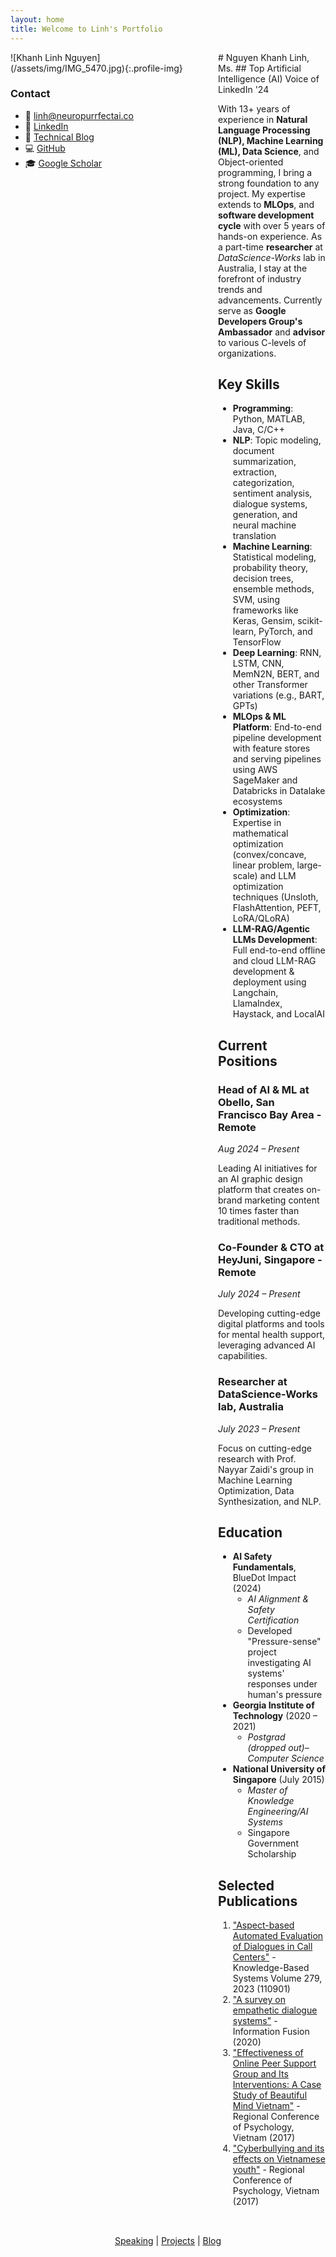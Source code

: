```yaml
---
layout: home
title: Welcome to Linh's Portfolio
---
```


<div markdown="1" style="display: flex; gap: 2rem; max-width: 1200px; margin: 0 auto;">

<div markdown="1" style="flex: 0 0 300px;">
![Khanh Linh Nguyen](/assets/img/IMG_5470.jpg){:.profile-img}

### Contact
- 📧 [linh@neuropurrfectai.co](mailto:linh@neuropurrfectai.co)
- 🔗 [LinkedIn](https://linkedin.com/in/linhnguyenkhanh)
- 📝 [Technical Blog](https://neuropurrfectai.substack.com)
- 💻 [GitHub](https://github.com/linhkid)
- 🎓 [Google Scholar](https://t.ly/71Qvo)
</div>

<div markdown="1" style="flex: 1;">
# Nguyen Khanh Linh, Ms.
## Top Artificial Intelligence (AI) Voice of LinkedIn '24

With 13+ years of experience in **Natural Language Processing (NLP), Machine Learning (ML), Data Science**, and Object-oriented programming, I bring a strong foundation to any project. My expertise extends to **MLOps**, and **software development cycle** with over 5 years of hands-on experience. As a part-time **researcher** at *DataScience-Works* lab in Australia, I stay at the forefront of industry trends and advancements. Currently serve as **Google Developers Group's Ambassador** and **advisor** to various C-levels of organizations.

## Key Skills
- **Programming**: Python, MATLAB, Java, C/C++
- **NLP**: Topic modeling, document summarization, extraction, categorization, sentiment analysis, dialogue systems, generation, and neural machine translation
- **Machine Learning**: Statistical modeling, probability theory, decision trees, ensemble methods, SVM, using frameworks like Keras, Gensim, scikit-learn, PyTorch, and TensorFlow
- **Deep Learning**: RNN, LSTM, CNN, MemN2N, BERT, and other Transformer variations (e.g., BART, GPTs)
- **MLOps & ML Platform**: End-to-end pipeline development with feature stores and serving pipelines using AWS SageMaker and Databricks in Datalake ecosystems
- **Optimization**: Expertise in mathematical optimization (convex/concave, linear problem, large-scale) and LLM optimization techniques (Unsloth, FlashAttention, PEFT, LoRA/QLoRA)
- **LLM-RAG/Agentic LLMs Development**: Full end-to-end offline and cloud LLM-RAG development & deployment using Langchain, LlamaIndex, Haystack, and LocalAI

## Current Positions

### Head of AI & ML at Obello, San Francisco Bay Area - Remote
*Aug 2024 – Present*

Leading AI initiatives for an AI graphic design platform that creates on-brand marketing content 10 times faster than traditional methods.

### Co-Founder & CTO at HeyJuni, Singapore - Remote
*July 2024 – Present*

Developing cutting-edge digital platforms and tools for mental health support, leveraging advanced AI capabilities.

### Researcher at DataScience-Works lab, Australia
*July 2023 – Present*

Focus on cutting-edge research with Prof. Nayyar Zaidi's group in Machine Learning Optimization, Data Synthesization, and NLP.

## Education

- **AI Safety Fundamentals**, BlueDot Impact (2024)
  - *AI Alignment & Safety Certification*
  - Developed "Pressure-sense" project investigating AI systems' responses under human's pressure
- **Georgia Institute of Technology** (2020 – 2021)
  - *Postgrad (dropped out)– Computer Science*
- **National University of Singapore** (July 2015)
  - *Master of Knowledge Engineering/AI Systems*
  - Singapore Government Scholarship

## Selected Publications
1. ["Aspect-based Automated Evaluation of Dialogues in Call Centers"](https://www.sciencedirect.com/science/article/pii/S0950705123006512) - Knowledge-Based Systems Volume 279, 2023 (110901)
2. ["A survey on empathetic dialogue systems"](https://www.sciencedirect.com/science/article/abs/pii/S1566253520303092) - Information Fusion (2020)
3. ["Effectiveness of Online Peer Support Group and Its Interventions: A Case Study of Beautiful Mind Vietnam"](assets/docs/THE_EFFECTS_OF_SOCIAL_MEDIA_ON_YOUTH_DEV.pdf) - Regional Conference of Psychology, Vietnam (2017)
4. ["Cyberbullying and its effects on Vietnamese youth"](assets/docs/THE_EFFECTS_OF_SOCIAL_MEDIA_ON_YOUTH_DEV.pdf) - Regional Conference of Psychology, Vietnam (2017)
</div>

</div>

<div style="text-align: center; margin-top: 2rem;">

[Speaking](/speaking) | [Projects](/projects) | [Blog](/blog)

</div>

<style>
.profile-img {
    width: 100%;
    max-width: 250px;
    border-radius: 50%;
    margin-bottom: 1rem;
}
</style>

[//]: # (---)

[//]: # (layout: home)

[//]: # (title: Welcome)

[//]: # (---)

[//]: # ()
[//]: # (# Nguyen Khanh Linh, Ms.)

[//]: # (## Top Artificial Intelligence &#40;AI&#41; Voice of LinkedIn '24)

[//]: # ()
[//]: # (<img width="250px" height="200px" alt="Profile" src="https://github.com/Mo-Alsehli/Mo-Alsehli/assets/98949843/92f233e8-fd56-4521-bc8e-b48fe669209a" />)

[//]: # ()
[//]: # (With 13+ years of experience in **Natural Language Processing &#40;NLP&#41;, Machine Learning &#40;ML&#41;, Data Science**, and Object-oriented programming, I bring a strong foundation to any project. My expertise extends to **MLOps**, and **software development cycle** with over 5 years of hands-on experience. As a part-time **researcher** at *DataScience-Works* lab in Australia, I stay at the forefront of industry trends and advancements. Currently serve as **Google Developers Group's Ambassador** and **advisor** to various C-levels of organizations.)

[//]: # ()
[//]: # (## Key Skills)

[//]: # (- **Programming**: Python, MATLAB, Java, C/C++)

[//]: # (- **NLP**: Topic modeling, document summarization, extraction, categorization, sentiment analysis, dialogue systems, generation, and neural machine translation)

[//]: # (- **Machine Learning**: Statistical modeling, probability theory, decision trees, ensemble methods, SVM, using frameworks like Keras, Gensim, scikit-learn, PyTorch, and TensorFlow)

[//]: # (- **Deep Learning**: RNN, LSTM, CNN, MemN2N, BERT, and other Transformer variations &#40;e.g., BART, GPTs&#41;)

[//]: # (- **MLOps & ML Platform**: End-to-end pipeline development with feature stores and serving pipelines using AWS SageMaker and Databricks in Datalake ecosystems)

[//]: # (- **Optimization**: Expertise in mathematical optimization &#40;convex/concave, linear problem, large-scale&#41; and LLM optimization techniques &#40;Unsloth, FlashAttention, PEFT, LoRA/QLoRA&#41;)

[//]: # (- **LLM-RAG/Agentic LLMs Development**: Full end-to-end offline and cloud LLM-RAG development & deployment using Langchain, LlamaIndex, Haystack, and LocalAI)

[//]: # ()
[//]: # (## Current Positions)

[//]: # ()
[//]: # (### Head of AI & ML at Obello, San Francisco Bay Area - Remote)

[//]: # (*Aug 2024 – Present*)

[//]: # (Leading AI initiatives for an AI graphic design platform that creates on-brand marketing content 10 times faster than traditional methods.)

[//]: # ()
[//]: # (### Co-Founder & CTO at HeyJuni, Singapore - Remote)

[//]: # (*July 2024 – Present*)

[//]: # (Developing cutting-edge digital platforms and tools for mental health support, leveraging advanced AI capabilities.)

[//]: # ()
[//]: # (### Lead Research Engineer at DataScience-Works lab, Australia)

[//]: # (*July 2023 – Present*)

[//]: # (Focus on cutting-edge research & implementation with Prof. Nayyar Zaidi's group in Machine Learning Optimization, Data Synthesization, and NLP.)

[//]: # ()
[//]: # (## Education)

[//]: # ()
[//]: # (- **AI Safety Fundamentals**, BlueDot Impact &#40;2024&#41;)

[//]: # (  - *AI Alignment & Safety Certification*)

[//]: # (  - Developed "Pressure-sense" project investigating AI systems' responses under pressure)

[//]: # (- **Georgia Institute of Technology** &#40;2020 – 2021&#41;)

[//]: # (  - *Postgrad &#40;dropped out&#41; – Computer Science*)

[//]: # (- **National University of Singapore** &#40;July 2015&#41;)

[//]: # (  - *Master of Knowledge Engineering/AI Systems*)

[//]: # (  - Singapore Government Scholarship)

[//]: # ()
[//]: # (## Selected Publications)

[//]: # (1. ["Aspect-based Automated Evaluation of Dialogues in Call Centers"]&#40;https://www.sciencedirect.com/science/article/pii/S0950705123006512&#41; - Knowledge-Based Systems Volume 279, 2023 &#40;110901&#41;)

[//]: # (2. ["A survey on empathetic dialogue systems"]&#40;https://www.sciencedirect.com/science/article/abs/pii/S1566253520303092&#41; - Information Fusion &#40;2020&#41;)

[//]: # (3. ["Effectiveness of Online Peer Support Group and Its Interventions: A Case Study of Beautiful Mind Vietnam"]&#40;assets/docs/THE_EFFECTS_OF_SOCIAL_MEDIA_ON_YOUTH_DEV.pdf&#41; - Regional Conference of Psychology, Vietnam &#40;2017&#41;)

[//]: # (4. ["Cyberbullying and its effects on Vietnamese youth"]&#40;assets/docs/THE_EFFECTS_OF_SOCIAL_MEDIA_ON_YOUTH_DEV.pdf&#41; - Regional Conference of Psychology, Vietnam &#40;2017&#41;)

[//]: # ()
[//]: # (## Contact)

[//]: # (- 📧 [linh@neuropurrfectai.co]&#40;mailto:linh@neuropurrfectai.co&#41;)

[//]: # (- 🔗 [LinkedIn]&#40;https://linkedin.com/in/linhnguyenkhanh&#41;)

[//]: # (- 📝 [Technical Blog]&#40;https://neuropurrfectai.substack.com&#41;)

[//]: # (- 💻 [GitHub]&#40;https://github.com/linhkid&#41;)

[//]: # (- 🎓 [Google Scholar]&#40;https://t.ly/71Qvo&#41;)

[//]: # ()
[//]: # ([Speaking]&#40;/speaking&#41; | [Projects]&#40;/projects&#41; | [Blog]&#40;/blog&#41;)

[//]: # ()
[//]: # (-------------------)
